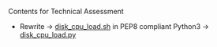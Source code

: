 Contents for Technical Assessment
- Rewrite &#8594; [disk_cpu_load.sh](samples/disk_cpu_load.sh) in PEP8 compliant Python3 &#8594; [disk_cpu_load.py](completed/disk_cpu_load.py)
  

